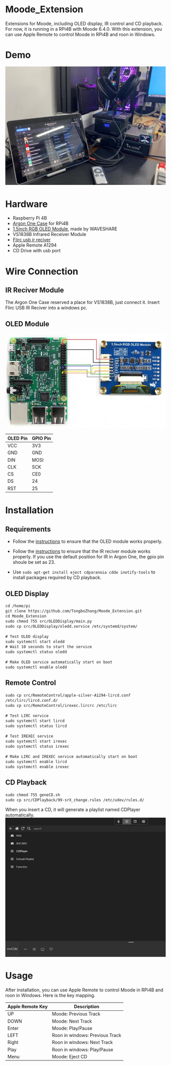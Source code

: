 # Moode_Extension
Extensions for Moode, including OLED display, IR control and CD playback.
For now, it is running in a RPi4B with Moode 6.4.0.
With this extension, you can use Apple Remote to control Moode in RPi4B and roon in Windows.

# Demo
![](./doc/Demo.jpg)

# Hardware
- Raspberry Pi 4B
- [Argon One Case](https://www.argon40.com/catalog/product/view/id/52/s/argon-one-raspberry-pi-4-case) for RPi4B
- [1.5inch RGB OLED Module](http://www.waveshare.net/wiki/1.5inch_RGB_OLED_Module), made by WAVESHARE
- VS1838B Infrared Receiver Module
- [Flirc usb ir reciver](https://flirc.tv/support/flirc-usb)
- Apple Remote A1294
- CD Drive with usb port

# Wire Connection

## IR Reciver Module
The Argon One Case reserved a place for VS1838B, just connect it.
Insert Flirc USB IR Reciver into a windows pc.

## OLED Module
![](./doc/OLED.jpg)

|OLED Pin|GPIO Pin|
|-|-|
|VCC|3V3|
|GND|GND|
|DIN|MOSI|
|CLK|SCK|
|CS|CE0|
|DS|24|
|RST|25|

# Installation
## Requirements
- Follow the [instructions](http://www.waveshare.net/wiki/1.5inch_RGB_OLED_Module) to ensure that the OLED module works properly.

- Follow the [instructions](https://stackoverflow.com/questions/57437261/setup-ir-remote-control-using-lirc-for-the-raspberry-pi-rpi) to ensure that the IR reciver module works properly. If you use the default position for IR in Argon One, the gpio pin shoule be set as 23.

- Use `sudo apt-get install eject cdparanoia cdde inotify-tools` to install packages required by CD playback.

## OLED Display
```
cd /home/pi
git clone https://github.com/TongboZhang/Moode_Extension.git
cd Moode_Extension
sudo chmod 755 src/OLEDDisplay/main.py
sudo cp src/OLEDDisplay/oledd.service /etc/systemd/system/

# Test OLED display
sudo systemctl start oledd
# Wait 10 seconds to start the service
sudo systemctl status oledd

# Make OLED service automatically start on boot
sudo systemctl enable oledd
```

## Remote Control
```
sudo cp src/RemoteControl/apple-silver-A1294-lircd.conf /etc/lirc/lircd.conf.d/
sudo cp src/RemoteControl/irexec.lircrc /etc/lirc

# Test LIRC service
sudo systemctl start lircd
sudo systemctl status lircd

# Test IREXEC service
sudo systemctl start irexec
sudo systemctl status irexec

# Make LIRC and IREXEC service automatically start on boot
sudo systemctl enable lircd
sudo systemctl enable irexec
```

## CD Playback

```
sudo chmod 755 geneCD.sh
sudo cp src/CDPlayback/99-srX_change.rules /etc/udev/rules.d/
```

When you insert a CD, it will generate a playlist named CDPlayer automatically.
![](./doc/CDPlayer.jpg)

# Usage
After installation, you can use Apple Remote to control Moode in RPi4B and roon in Windows.
Here is the key mapping.

|Apple Remote Key|Description|
|-|-|
|UP|Moode: Previous Track|
|DOWN|Moode: Next Track|
|Enter|Moode: Play/Pause|
|LEFT|Roon in windows: Previous Track|
|Right|Roon in windows: Next Track|
|Play|Roon in windows: Play/Pause|
|Menu|Moode: Eject CD|